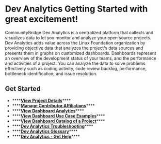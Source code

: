 # Dev Analytics Getting Started with great excitement!



CommunityBridge Dev Analytics is a centralized platform that collects and visualizes data to let you monitor and analyze your open source projects. Dev Analytics adds value across the Linux Foundation organization by providing objective data that analyzes the project's data sources and presents them in graphs on customized dashboards. Dashboards represent an overview of the development status of your teams, and the performance and activities of a project. You can analyze the data to solve problems effectively such as coding activity, code review backlog, performance, bottleneck identification, and issue resolution. 

## Get Started <a id="id-.DevAnalyticsGettingStartedvInitial-GetStarted"></a>

* \*\*\*\*[**View Project Details**](view-project-details.md)\*\*\*\*
* \*\*\*\*[**Manage Contributor Affiliations**](manage-contributor-affiliations/)\*\*\*\*
* \*\*\*\*[**View Dashboard Analytics**](view-dashboard-analytics/)\*\*\*\*
* \*\*\*\*[**View Dashboard Use Case Examples**](view-dashboard-use-case-examples/)\*\*\*\*
* \*\*\*\*[**View Dashboard Catalog of a Project**](view-dashboard-catalog-of-a-project/)\*\*\*\*
* \*\*\*\*[**Dev Analytics Troubleshooting**](dev-analytics-troubleshooting.md)\*\*\*\*
* \*\*\*\*[**Dev Analytics Glossary**](dev-analytics-glossary.md)\*\*\*\*
* \*\*\*\*[**Dev Analytics - Get Help**](dev-analytics-get-help.md)\*\*\*\*

